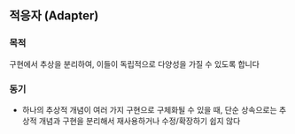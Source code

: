 ## 적응자 (Adapter)

### 목적
구현에서 추상을 분리하여, 이들이 독립적으로 다양성을 가질 수 있도록 합니다

### 동기
- 하나의 추상적 개념이 여러 가지 구현으로 구체화될 수 있을 때, 단순 상속으로는 추상적 개념과 구현을 분리해서 재사용하거나 수정/확장하기 쉽지 않다
